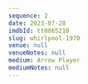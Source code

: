 ```yaml
---
sequence: 2
date: 2023-07-28
imdbId: tt0065210
slug: whirlpool-1970
venue: null
venueNotes: null
medium: Arrow Player
mediumNotes: null
---
```


